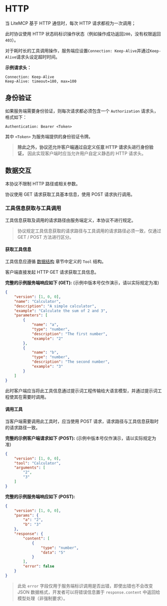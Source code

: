# HTTP

当 LiteMCP 基于 HTTP 通信时，每次 HTTP 请求都视为一次调用；

此时协议使用 HTTP 状态码标识操作状态（例如操作成功返回`200`，没有权限返回`403`）。

对于耗时长的工具调用操作，服务端应设置`Connection: Keep-Alive`并通过`Keep-Alive`请求头设定超时时间。

**示例请求头：**

```text
Connection: Keep-Alive
Keep-Alive: timeout=180, max=100
```

## 身份验证

如果服务端需要身份验证，则每次请求都必须包含一个 `Authorization` 请求头，格式如下：

```text
Authentication: Bearer <Token>
```

其中 `<Token>` 为服务端提供的身份验证令牌。

> **除此之外，协议还允许客户端通过自定义任意 HTTP 请求头进行身份验证，** 因此实现客户端时应当允许用户自定义静态的 HTTP 请求头。


## 数据交互

本协议不限制 HTTP 路径或相关参数。

协议使用 GET 请求获取工具基本信息，使用 POST 请求执行调用。

### 工具信息获取与工具调用

工具信息获取及调用的请求路径由服务端定义，本协议不进行规定。

> 协议规定工具信息获取的请求路径与工具调用的请求路径必须一致，仅通过 GET / POST 方法进行区分。

#### 获取工具信息


工具信息应遵循 [数据结构]() 章节中定义的 `Tool` 结构。

客户端直接发起 HTTP GET 请求获取工具信息。

**完整的示例服务端响应如下 (GET):** (示例中版本号仅作演示，请以实际规定为准)

```json
{
    "version": [1, 0, 0],
    "name": "Calculator",
    "description": "A simple calculator",
    "example": "Calculate the sum of 2 and 3",
    "parameters": [
        {
            "name": "a",
            "type": "number",
            "description": "The first number",
            "example": "2"
        },
        {
            "name": "b",
            "type": "number",
            "description": "The second number",
            "example": "3"
        }
    ]
}
```

此时客户端应当将此工具信息通过提示词工程传输给大语言模型，并通过提示词工程使其在需要时调用。

#### 调用工具

当客户端需要调用此工具时，应当使用 POST 请求，请求路径与工具信息获取时的请求路径一致。

**完整的示例客户端请求如下 (POST):** (示例中版本号仅作演示，请以实际规定为准)

```json
{
    "version": [1, 0, 0],
    "tool": "Calculator",
    "arguments": [
        "2",
        "3"
    ]
}
```

**完整的示例服务端响应如下 (POST):**

```json
{
    "version": [1, 0, 0],
    "params": {
        "a": "2",
        "b": "3"
    },
    "response": {
        "content": [
            {
                "type": "number",
                "data": "5"
            }
        ],
        "error": false
    }
}
```

> 此处 `error` 字段仅用于服务端标识调用是否出错，即使出错也不会改变 JSON 数据格式，开发者可以将错误信息置于 `response.content` 中返回给模型处理（非强制要求）。



